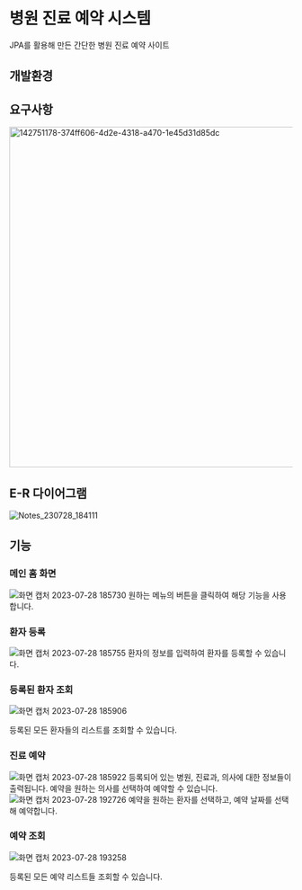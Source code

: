 # 병원 진료 예약 시스템
JPA를 활용해 만든 간단한 병원 진료 예약 사이트
## 개발환경


## 요구사항
<img width="606" alt="142751178-374ff606-4d2e-4318-a470-1e45d31d85dc" src="https://github.com/jmd5314/Hospital-Reservation/assets/130066345/dffd53e7-44e9-436c-9d23-aa2035d4dfd9">

## E-R 다이어그램
![Notes_230728_184111](https://github.com/jmd5314/Hospital-Reservation/assets/130066345/c66b2358-1924-453b-9929-85be212ab42d)

## 기능
### 메인 홈 화면
![화면 캡처 2023-07-28 185730](https://github.com/jmd5314/Hospital-Reservation/assets/130066345/efd99b7c-3d93-4e48-b2c6-31138bc573fb)
원하는 메뉴의 버튼을 클릭하여 해당 기능을 사용합니다.
### 환자 등록
![화면 캡처 2023-07-28 185755](https://github.com/jmd5314/Hospital-Reservation/assets/130066345/9df68df6-cf26-405a-9020-48142eb744c1)
환자의 정보를 입력하여 환자를 등록할 수 있습니다.
### 등록된 환자 조회
![화면 캡처 2023-07-28 185906](https://github.com/jmd5314/Hospital-Reservation/assets/130066345/7b272b32-33cd-4c74-9bf4-2d57d24dacd0)

등록된 모든 환자들의 리스트를 조회할 수 있습니다.
### 진료 예약
![화면 캡처 2023-07-28 185922](https://github.com/jmd5314/Hospital-Reservation/assets/130066345/a9b489f4-849d-49bb-8022-a7fe439de90f)
등록되어 있는 병원, 진료과, 의사에 대한 정보들이 출력됩니다. 예약을 원하는 의사를 선택하여 예약할 수 있습니다.
![화면 캡처 2023-07-28 192726](https://github.com/jmd5314/Hospital-Reservation/assets/130066345/ec08f889-b0f8-4c01-9362-9e555940db51)
예약을 원하는 환자를 선택하고, 예약 날짜를 선택해 예약합니다.
### 예약 조회
![화면 캡처 2023-07-28 193258](https://github.com/jmd5314/Hospital-Reservation/assets/130066345/a6ad1c30-d727-4be1-806c-08e702bb0cd1)

등록된 모든 예약 리스트들 조회할 수 있습니다.
